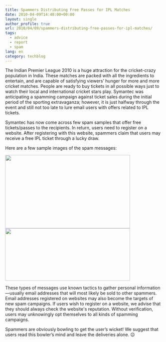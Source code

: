 ```yaml
---
title: Spammers Distributing Free Passes for IPL Matches
date: 2010-04-09T14:48:00+00:00
layout: single
author_profile: true
url: 2010/04/09/spammers-distributing-free-passes-for-ipl-matches/
tags:
  - advice
  - report
  - spam
lang: en
category: techblog
---
```

The Indian Premier League 2010 is a huge attraction for the cricket-crazy population in India. These matches are packed with all the ingredients to entertain, and are capable of satisfying viewers’ hunger for more and more cricket matches. People are ready to buy tickets in all possible ways just to watch their local and international cricket stars play. Symantec was anticipating a spamming campaign against ticket sales during the initial period of the sporting extravaganza; however, it is just halfway through the event and still not too late to lure email users with offers related to IPL tickets.

Symantec has now come across few spam samples that offer free tickets/passes to the recipients. In return, users need to register on a website. After registering with this website, spammers claim that users may receive a free IPL ticket through a lucky draw.

Here are a few sample images of the spam messages:

<div>
  <a href="http://1.bp.blogspot.com/_vaUVXcmC3OI/S78vaIe5H7I/AAAAAAAAB10/-yWtWYyFyBo/s1600/Screen+shot+2010-04-09+at+9.05.54+AM.png" imageanchor="1"><img border="0" height="235" src="http://1.bp.blogspot.com/_vaUVXcmC3OI/S78vaIe5H7I/AAAAAAAAB10/-yWtWYyFyBo/s400/Screen+shot+2010-04-09+at+9.05.54+AM.png" width="400" /></a>
</div>



<div>
  <a href="http://2.bp.blogspot.com/_vaUVXcmC3OI/S78vcWYvM3I/AAAAAAAAB14/Me-vJkhmY2M/s1600/Screen+shot+2010-04-09+at+9.06.10+AM.png" imageanchor="1"><img border="0" height="168" src="http://2.bp.blogspot.com/_vaUVXcmC3OI/S78vcWYvM3I/AAAAAAAAB14/Me-vJkhmY2M/s400/Screen+shot+2010-04-09+at+9.06.10+AM.png" width="400" /></a>
</div>

These types of messages use known tactics to gather personal information—usually email addresses that will most likely be sold to other spammers. Email addresses registered on websites may also become the targets of new spam campaigns. If users wish to register on a website, we advise that they should always check the website's reputation. Without verification, users may unknowingly opt themselves to all kinds of spamming campaigns.

Spammers are obviously bowling to get the user’s wicket! We suggest that users read this bowler’s mind and leave the deliveries alone. 😉